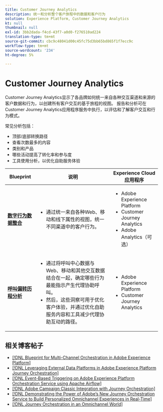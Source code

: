 ```yaml
---
title: Customer Journey Analytics
description: 统一和分析整个客户旅程中的数据和客户行为
solution: Experience Platform, Customer Journey Analytics
kt: null
thumbnail: null
exl-id: 3bb2dada-f4cd-43f7-a0d0-f276510ad224
translation-type: tm+mt
source-git-commit: cbc9c48041d00c45fc75d3bb65bd865f1f7ecc9c
workflow-type: tm+mt
source-wordcount: '234'
ht-degree: 5%

---
```


# Customer Journey Analytics

Customer Journey Analytics显示了各品牌如何统一来自各种交互渠道和来源的客户数据和行为，以创建所有客户交互的基于旅程的视图。 报告和分析可在Customer Journey Analytics应用程序服务中执行，以评估和了解客户交互和行为模式。

常见分析包括：

* 顶部/底部转换路径
* 查看次数最多的内容
* 类别和产品
* 哪些活动提高了转化率和参与度
* 工具使用分析，以优化自助服务体验

| Blueprint | 说明 | Experience Cloud应用程序 |
|---|---|---|
| **[数字行为数据整合](digital-behavioral-data-consolidation.md)** | <ul><li>通过统一来自各种Web、移动和线下属性的视图，统一不同渠道中的客户行为。</li></ul> | <ul><li>Adobe Experience Platform</li><li>Customer Journey Analytics</li><li>Adobe Analytics（可选）</li></ul> |
| **[呼叫偏转历程分析](call-deflect.md)** | <ul><li>通过将呼叫中心数据与Web、移动和其他交互数据结合在一起，确定哪些行为最能指示产生代理协助呼叫。</li><li>然后，这些洞察可用于优化客户体验，并通过优化自助服务内容和工具减少代理协助互动的路径。  </li></ul> | <ul><li>Adobe Experience Platform</li><li>Customer Journey Analytics</li> |

## 相关博客帖子

* [[!DNL Blueprint for Multi-Channel Orchestration in Adobe Experience Platform]](https://medium.com/adobetech/blueprint-for-multi-channel-orchestration-in-adobe-experience-platform-c68317e94184)
* [[!DNL Leveraging External Data Platforms in Adobe Experience Platform Journey Orchestration]](https://medium.com/adobetech/leveraging-external-data-platforms-in-adobe-experience-platform-journey-orchestration-54fc6134fe17)
* [[!DNL Event-Based Triggering on Adobe Experience Platform Orchestration Service using Apache Airflow]](https://medium.com/adobetech/event-based-triggering-on-adobe-experience-platform-orchestration-service-using-apache-airflow-8607b28251f1)
* [[!DNL Adobe Campaign Classic Integration with Journey Orchestration]](https://medium.com/adobetech/adobe-campaign-classic-integration-with-journey-orchestration-ae577653281)
* [[!DNL Demonstrating the Power of Adobe’s New Journey Orchestration Service to Build Personalized Omnichannel Experiences in Real-Time]](https://medium.com/adobetech/demonstrating-the-power-of-adobes-new-journey-orchestration-service-to-build-personalized-aa60d88cd34)
* [[!DNL Journey Orchestration in an Omnichannel World]](https://medium.com/adobetech/journey-orchestration-in-an-omnichannel-world-3a2d32d556d9)
